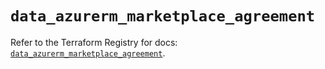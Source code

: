 # `data_azurerm_marketplace_agreement`

Refer to the Terraform Registry for docs: [`data_azurerm_marketplace_agreement`](https://registry.terraform.io/providers/hashicorp/azurerm/3.104.0/docs/data-sources/marketplace_agreement).
